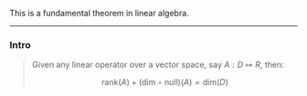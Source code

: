 This is a fundamental theorem in linear algebra. 

---
### **Intro**

> Given any linear operator over a vector space, say $A: D\mapsto R$, then: 
> 
> $$
> \text{rank}(A) + (\text{dim}\circ\text{null})(A) = \text{dim}(D)
> $$


